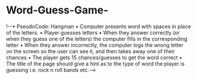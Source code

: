 # Word-Guess-Game-

!--•	PseudoCode: Hangman
•	Computer presents word with spaces in place of the letters.
•	Player guesses letters
•	When they answer correctly (or when they guess one of the letters) the computer fills in the corresponding letter
•	When they answer incorrectly, the computer logs the wrong letter on the screen so the user can see it, and then takes away one of their chances
•	The player gets 15 chances/guesses to get the word correct
•	The title of the page should give a hint as to the type of word the player is guessing i.e. rock n roll bands etc.-->